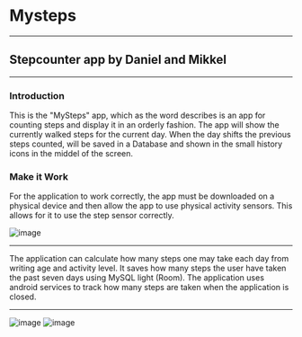 # Mysteps
------------------------------------
## Stepcounter app by Daniel and Mikkel
------------------------------------

### Introduction
This is the "MySteps" app, which as the word describes is an app for counting steps and display it in an orderly fashion.
The app will show the currently walked steps for the current day. When the day shifts the previous steps counted, will be saved in a Database and shown in the small history icons in the middel of the screen.

### Make it Work
For the application to work correctly, the app must be downloaded on a physical device and then allow the app to use physical activity sensors. This allows for it to use the step sensor correctly.

![image](https://user-images.githubusercontent.com/79592248/169834842-cc1e2d61-cdbd-470f-a210-0466bf09c50c.png)


---

The application can calculate how many steps one may take each day from writing age and activity level.
It saves how many steps the user have taken the past seven days using MySQL light (Room).
The application uses android services to track how many steps are taken when the application is closed. 

---
![image](https://user-images.githubusercontent.com/79631275/169879194-7837b85c-56c7-4631-a62b-ee6bec73dc32.png) ![image](https://user-images.githubusercontent.com/79631275/169878971-84a09661-4084-4ffb-a37a-f92ee7e7a75f.png)
